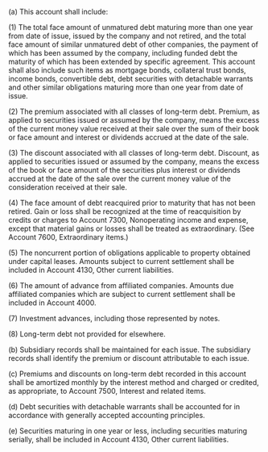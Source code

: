 (a) This account shall include:

(1) The total face amount of unmatured debt maturing more than one year from date of issue, issued by the company and not retired, and the total face amount of similar unmatured debt of other companies, the payment of which has been assumed by the company, including funded debt the maturity of which has been extended by specific agreement. This account shall also include such items as mortgage bonds, collateral trust bonds, income bonds, convertible debt, debt securities with detachable warrants and other similar obligations maturing more than one year from date of issue.

(2) The premium associated with all classes of long-term debt. Premium, as applied to securities issued or assumed by the company, means the excess of the current money value received at their sale over the sum of their book or face amount and interest or dividends accrued at the date of the sale.

(3) The discount associated with all classes of long-term debt. Discount, as applied to securities issued or assumed by the company, means the excess of the book or face amount of the securities plus interest or dividends accrued at the date of the sale over the current money value of the consideration received at their sale.

(4) The face amount of debt reacquired prior to maturity that has not been retired. Gain or loss shall be recognized at the time of reacquisition by credits or charges to Account 7300, Nonoperating income and expense, except that material gains or losses shall be treated as extraordinary. (See Account 7600, Extraordinary items.)

(5) The noncurrent portion of obligations applicable to property obtained under capital leases. Amounts subject to current settlement shall be included in Account 4130, Other current liabilities.
              

(6) The amount of advance from affiliated companies. Amounts due affiliated companies which are subject to current settlement shall be included in Account 4000.

(7) Investment advances, including those represented by notes.

(8) Long-term debt not provided for elsewhere.

(b) Subsidiary records shall be maintained for each issue. The subsidiary records shall identify the premium or discount attributable to each issue.

(c) Premiums and discounts on long-term debt recorded in this account shall be amortized monthly by the interest method and charged or credited, as appropriate, to Account 7500, Interest and related items.

(d) Debt securities with detachable warrants shall be accounted for in accordance with generally accepted accounting principles.

(e) Securities maturing in one year or less, including securities maturing serially, shall be included in Account 4130, Other current liabilities.

